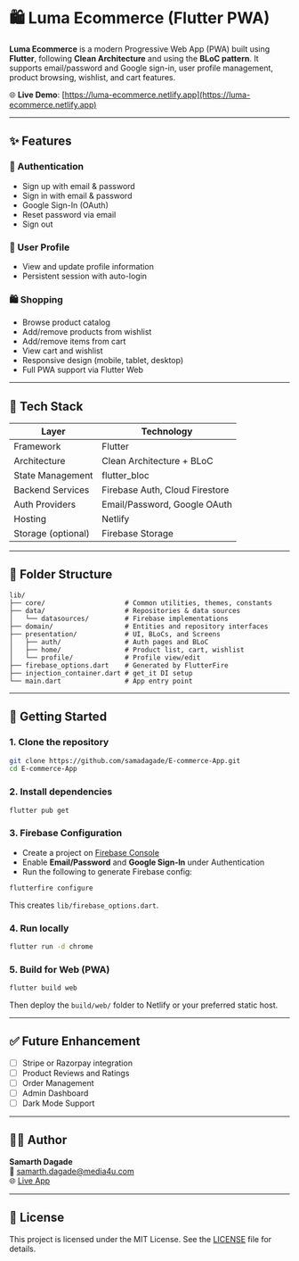 # 🛍️ Luma Ecommerce (Flutter PWA)

**Luma Ecommerce** is a modern Progressive Web App (PWA) built using **Flutter**, following **Clean Architecture** and using the **BLoC pattern**. It supports email/password and Google sign-in, user profile management, product browsing, wishlist, and cart features.

🌐 **Live Demo**: [https://luma-ecommerce.netlify.app](https://luma-ecommerce.netlify.app)

---

## ✨ Features

### 🔐 Authentication
- Sign up with email & password
- Sign in with email & password
- Google Sign-In (OAuth)
- Reset password via email
- Sign out

### 👤 User Profile
- View and update profile information
- Persistent session with auto-login

### 🛍️ Shopping
- Browse product catalog
- Add/remove products from wishlist
- Add/remove items from cart
- View cart and wishlist
- Responsive design (mobile, tablet, desktop)
- Full PWA support via Flutter Web

---

## 🧱 Tech Stack

| Layer             | Technology                            |
|------------------|----------------------------------------|
| Framework         | Flutter                                |
| Architecture      | Clean Architecture + BLoC              |
| State Management  | flutter_bloc                           |
| Backend Services  | Firebase Auth, Cloud Firestore         |
| Auth Providers    | Email/Password, Google OAuth           |
| Hosting           | Netlify                                |
| Storage (optional)| Firebase Storage                       |

---

## 📁 Folder Structure

```
lib/
├── core/                    # Common utilities, themes, constants
├── data/                    # Repositories & data sources
│   └── datasources/         # Firebase implementations
├── domain/                  # Entities and repository interfaces
├── presentation/            # UI, BLoCs, and Screens
│   ├── auth/                # Auth pages and BLoC
│   ├── home/                # Product list, cart, wishlist
│   └── profile/             # Profile view/edit
├── firebase_options.dart    # Generated by FlutterFire
├── injection_container.dart # get_it DI setup
└── main.dart                # App entry point
```

---

## 🚀 Getting Started

### 1. Clone the repository

```bash
git clone https://github.com/samadagade/E-commerce-App.git
cd E-commerce-App
```

### 2. Install dependencies

```bash
flutter pub get
```

### 3. Firebase Configuration

- Create a project on [Firebase Console](https://console.firebase.google.com/)
- Enable **Email/Password** and **Google Sign-In** under Authentication
- Run the following to generate Firebase config:

```bash
flutterfire configure
```

This creates `lib/firebase_options.dart`.

### 4. Run locally

```bash
flutter run -d chrome
```

### 5. Build for Web (PWA)

```bash
flutter build web
```

Then deploy the `build/web/` folder to Netlify or your preferred static host.

---

## ✅ Future Enhancement

- [ ] Stripe or Razorpay integration
- [ ] Product Reviews and Ratings
- [ ] Order Management
- [ ] Admin Dashboard
- [ ] Dark Mode Support

---

## 👨‍💻 Author

**Samarth Dagade**  
📧 samarth.dagade@media4u.com  
🌐 [Live App](https://luma-ecommerce.netlify.app)

---

## 📄 License

This project is licensed under the MIT License. See the [LICENSE](LICENSE) file for details.
